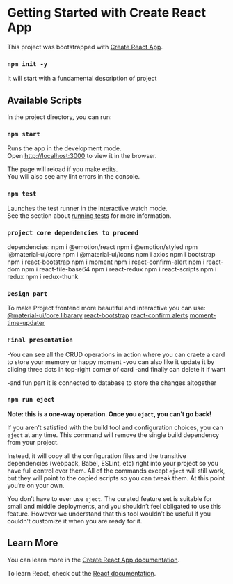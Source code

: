 # Getting Started with Create React App

This project was bootstrapped with [Create React App](https://github.com/facebook/create-react-app).

### `npm init -y`
It will start with a fundamental description of project

## Available Scripts

In the project directory, you can run:

### `npm start`

Runs the app in the development mode.\
Open [http://localhost:3000](http://localhost:3000) to view it in the browser.

The page will reload if you make edits.\
You will also see any lint errors in the console.

### `npm test`

Launches the test runner in the interactive watch mode.\
See the section about [running tests](https://facebook.github.io/create-react-app/docs/running-tests) for more information.

### `project core dependencies to proceed`
dependencies: 
    npm i @emotion/react
    npm i @emotion/styled
    npm i@material-ui/core
    npm i @material-ui/icons
    npm i axios
    npm i bootstrap
    npm i react-bootstrap
    npm i moment
    npm i react-confirm-alert
    npm i react-dom
    npm i react-file-base64
    npm i react-redux
    npm i react-scripts
    npm i redux
    npm i redux-thunk
    
### `Design part`
To make Project frontend more beautiful and interactive you can use:
[@material-ui/core libarary](https://www.npmjs.com/package/@material-ui/core)
[react-bootstrap](https://react-bootstrap.github.io/)
[react-confirm alerts](https://react-bootstrap.github.io/)
[moment-time-updater](https://www.npmjs.com/package/moment)

### `Final presentation`
-You can see all the CRUD operations in action where you can craete a card to store your memory or happy moment 
-you can also like it update it by clicing three dots in top-right corner of card 
-and finally can delete it if want

-and fun part it is connected to database to store the changes altogether


### `npm run eject`

**Note: this is a one-way operation. Once you `eject`, you can’t go back!**

If you aren’t satisfied with the build tool and configuration choices, you can `eject` at any time. This command will remove the single build dependency from your project.

Instead, it will copy all the configuration files and the transitive dependencies (webpack, Babel, ESLint, etc) right into your project so you have full control over them. All of the commands except `eject` will still work, but they will point to the copied scripts so you can tweak them. At this point you’re on your own.

You don’t have to ever use `eject`. The curated feature set is suitable for small and middle deployments, and you shouldn’t feel obligated to use this feature. However we understand that this tool wouldn’t be useful if you couldn’t customize it when you are ready for it.

## Learn More

You can learn more in the [Create React App documentation](https://facebook.github.io/create-react-app/docs/getting-started).

To learn React, check out the [React documentation](https://reactjs.org/).
